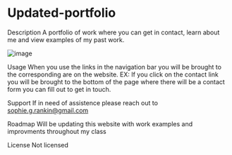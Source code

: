 # Updated-portfolio
Description
A portfolio of work where you can get in contact, learn about me and view examples of my past work.


![image](https://user-images.githubusercontent.com/104728746/185760036-56c3be31-4a86-4d46-a196-924e490ef8f3.png)

Usage
When you use the links in the navigation bar you will be brought to the corresponding are on the website. EX: If you click on the contact link you will be brought to the bottom of the page where there will be a contact form you can fill out to get in touch.

Support
If in need of assistence please reach out to sophie.g.rankin@gmail.com

Roadmap
Will be updating this website with work examples and improvments throughout my class

License
Not licensed
